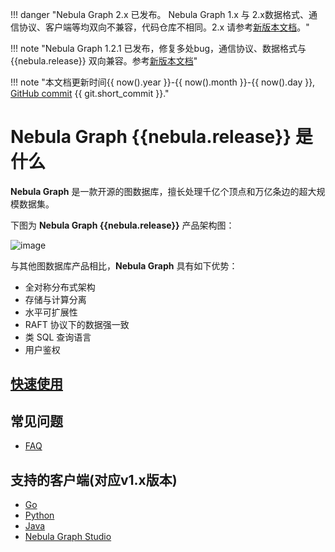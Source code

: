 !!! danger "Nebula Graph 2.x 已发布。 Nebula Graph 1.x 与 2.x数据格式、通信协议、客户端等均双向不兼容，代码仓库不相同。2.x 请参考[新版本文档](https://docs.nebula-graph.com.cn/)。"

!!! note "Nebula Graph 1.2.1 已发布，修复多处bug，通信协议、数据格式与 {{nebula.release}} 双向兼容。参考[新版本文档](https://docs.nebula-graph.com.cn/1.2.1/)"

!!! note "本文档更新时间{{ now().year }}-{{ now().month }}-{{ now().day }}, [GitHub commit](https://github.com/vesoft-inc/nebula-docs-cn/tree/v{{nebula.release}}) {{ git.short_commit }}."

# Nebula Graph {{nebula.release}} 是什么

**Nebula Graph** 是一款开源的图数据库，擅长处理千亿个顶点和万亿条边的超大规模数据集。

下图为 **Nebula Graph {{nebula.release}}** 产品架构图：

![image](https://docs-cdn.nebula-graph.com.cn/README/Nebula-Arch.png)

与其他图数据库产品相比，**Nebula Graph** 具有如下优势：

* 全对称分布式架构
* 存储与计算分离
* 水平可扩展性
* RAFT 协议下的数据强一致
* 类 SQL 查询语言
* 用户鉴权

## [快速使用](manual-CN/1.overview/2.quick-start/1.get-started.md)

## 常见问题

* [FAQ](manual-CN/1.overview/2.quick-start/2.FAQ.md)

## 支持的客户端(对应v1.x版本)

* [Go](https://github.com/vesoft-inc/nebula-go)
* [Python](https://github.com/vesoft-inc/nebula-python)
* [Java](https://github.com/vesoft-inc/nebula-java)
* [Nebula Graph Studio](https://github.com/vesoft-inc/nebula-web-docker)



